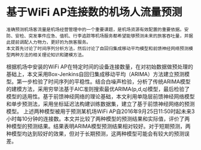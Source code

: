 
# 基于WiFi AP连接数的机场人流量预测
	准确预测机场客流量是机场经营管理中的一个重要课题，是机场资源有效配置的重要依据。安防、安检、突发事件应急、值机、行李追踪等机场服务都希望能够预测未来的旅客吞吐量，并据此提前调配人力物力，更好的为旅客服务。
	本文首先讨论了时间序列分析方法，然后讨论了自回归集成移动平均模型和前馈神经网络预测模型两种方法的相关理论知识和建模方法。
根据机场中安装的WiFi AP在特定时间的设备连接数量，在对初始数据做预处理的基础上，本文采用Box-Jenkins自回归集成移动平均（ARIMA）方法建立预测模型。第一步检验了时间序列的平稳性。结合白噪声检验，分析了传统ARIMA模型的建模方法，采用穷举法基于AIC准则搜索最优ARIMA(p,d,q)模型，最后检验了模型的适用性。基于前馈神经网络的理论基础，本文利用单隐层前馈神经网络模型和单步预测法，采用坐标延迟法构建训练数据集，建立了基于前馈神经网络的预测模型。
	上述两种模型被用于预测某机场WiFi AP自2016年9月25日11:50时起未来3小时每10分钟的连接数。本文并比较了两种模型的预测结果和实际值，评价了两种模型的预测结果。结果表明ARIMA模型预测结果相对较好。对于短期预测，两种模型均达到较好的效果，但对于长期预测，这两种模型可能会有较大的预测误差。
